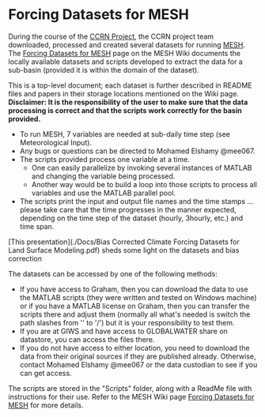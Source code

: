# Forcing Datasets for MESH

During the course of the [CCRN Project](http://www.ccrnetwork.ca/), the CCRN project team downloaded, processed and created several datasets for running [MESH](https://wiki.usask.ca/pages/viewpage.action?pageId=220332269). The [Forcing Datasets for MESH](https://wiki.usask.ca/display/MESH/Forcing+Datasets+for+MESH) page on the MESH Wiki documents the locally available datasets and scripts developed to extract the data for a sub-basin (provided it is within the domain of the dataset).

This is a top-level document; each dataset is further described in README files and papers in their storage locations mentioned on the Wiki page. **Disclaimer: It is the responsibility of the user to make sure that the data processing is correct and that the scripts work correctly for the basin provided.**

- To run MESH, 7 variables are needed at sub-daily time step (see Meteorological Input).  
- Any bugs or questions can be directed to Mohamed Elshamy @mee067.
- The scripts provided process one variable at a time.
  - One can easily parallelize by invoking several instances of MATLAB and changing the variable being processed.
  - Another way would be to build a loop into those scripts to process all variables and use the MATLAB parallel pool.
- The scripts print the input and output file names and the time stamps ... please take care that the time progresses in the manner expected, depending on the time step of the dataset (hourly, 3hourly, etc.) and time span.

[This presentation](./Docs/Bias Corrected Climate Forcing Datasets for Land Surface Modeling.pdf) sheds some light on the datasets and bias correction

The datasets can be accessed by one of the following methods:

- If you have access to Graham, then you can download the data to use the MATLAB scripts (they were written and tested on Windows machine) or if you have a MATLAB license on Graham, then you can transfer the scripts there and adjust them (normally all what's needed is switch the path slashes from '\' to '/') but it is your responsibility to test them.
- If you are at GIWS and have access to GLOBALWATER share on datastore, you can access the files there.
- If you do not have access to either location, you need to download the data from their original sources if they are published already. Otherwise, contact Mohamed Elshamy @mee067 or the data custodian to see if you can get access.

The scripts are stored in the "Scripts" folder, along with a ReadMe file with instructions for their use. Refer to the MESH Wiki page [Forcing Datasets for MESH](https://wiki.usask.ca/display/MESH/Forcing+Datasets+for+MESH) for more details.
